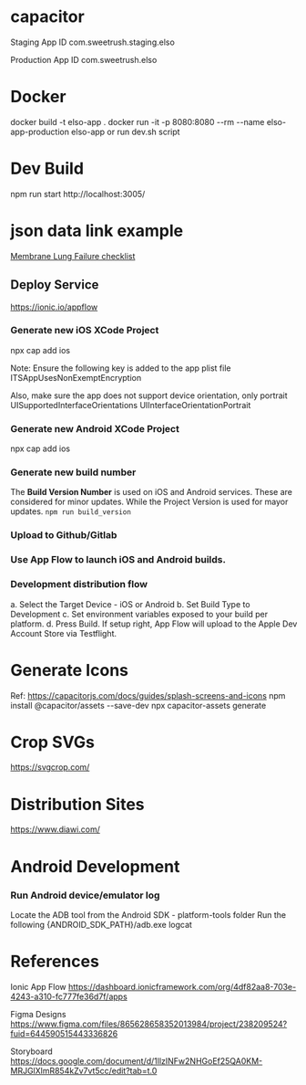 # capacitor

Staging App ID
com.sweetrush.staging.elso

Production App ID
com.sweetrush.elso

# Docker
docker build -t elso-app .
docker run -it -p 8080:8080 --rm --name elso-app-production elso-app
or run dev.sh script

# Dev Build
npm run start
http://localhost:3005/


# json data link example
<a href='#' data-link='CHECKLIST##ELSOBA_CHKLST_160' target='_self'>Membrane Lung Failure checklist</a>

## Deploy Service
https://ionic.io/appflow

### Generate new iOS XCode Project
npx cap add ios

Note: Ensure the following key is added to the app plist file
<key>ITSAppUsesNonExemptEncryption</key>
<false/>

Also, make sure the app does not support device orientation, only portrait
<key>UISupportedInterfaceOrientations</key>
<array>
  <string>UIInterfaceOrientationPortrait</string>
</array>

### Generate new Android XCode Project
npx cap add ios

### Generate new build number
The **Build Version Number** is used on iOS and Android services.  These are considered for minor updates. 
While the Project Version is used for mayor updates.
```npm run build_version```

### Upload to Github/Gitlab

### Use App Flow to launch iOS and Android builds.

### Development distribution flow 
a. Select the Target Device - iOS or Android
b. Set Build Type to Development
c. Set environment variables exposed to your build per platform.
d. Press Build. If setup right, App Flow will upload to the Apple Dev Account Store via Testflight.


# Generate Icons
Ref: https://capacitorjs.com/docs/guides/splash-screens-and-icons
npm install @capacitor/assets --save-dev
npx capacitor-assets generate

# Crop SVGs
https://svgcrop.com/

# Distribution Sites
https://www.diawi.com/

# Android Development

### Run Android device/emulator log
Locate the ADB tool from the Android SDK - platform-tools folder
Run the following
{ANDROID_SDK_PATH}/adb.exe logcat

# References
Ionic App Flow
https://dashboard.ionicframework.com/org/4df82aa8-703e-4243-a310-fc777fe36d7f/apps

Figma Designs
https://www.figma.com/files/865628658352013984/project/238209524?fuid=644590515443336826

Storyboard
https://docs.google.com/document/d/1llzINFw2NHGoEf25QA0KM-MRJGlXlmR854kZv7vt5cc/edit?tab=t.0


